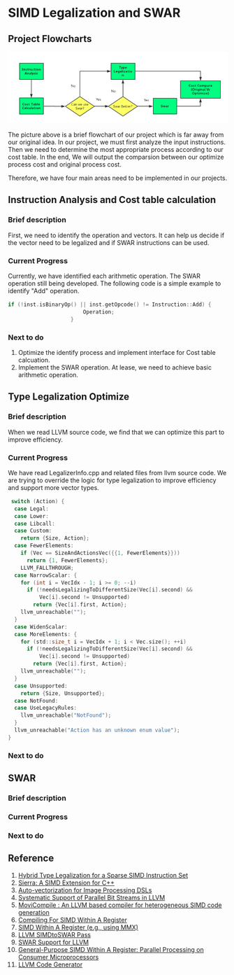 # SIMD Legalization and SWAR

## Project Flowcharts
![Alt text](../image//flowchart.png)

The picture above is a brief flowchart of our project which is far away from our original idea. In our project, we must first analyze the input instructions. Then we need to determine the most appropriate process according to our cost table. In the end, We will output the comparsion between our optimize process cost and original process cost.

Therefore, we have four main areas need to be implemented in our projects. 

## Instruction Analysis and Cost table calculation
### Brief description

First, we need to identify the operation and vectors. It can help us decide if the vector need to be legalized and if SWAR instructions can be used. 

### Current Progress
Currently, we have identified each arithmetic operation. The SWAR operation still being developed. The following code is a simple example to identify "Add" operation.
``` c
if (!inst.isBinaryOp() || inst.getOpcode() != Instruction::Add) {
                        Operation;
                    }
```

### Next to do
1. Optimize the identify process and implement interface for Cost table calcuation.
2. Implement the SWAR operation. At lease, we need to achieve basic arithmetic operation.

## Type Legalization Optimize

### Brief description
When we read LLVM source code, we find that we can optimize this part to improve efficiency.

### Current Progress
We have read LegalizerInfo.cpp and related files from llvm source code. We are trying to override the logic for type legalization to improve efficiency and support more vector types.



``` c
 switch (Action) {
  case Legal:
  case Lower:
  case Libcall:
  case Custom:
    return {Size, Action};
  case FewerElements:
    if (Vec == SizeAndActionsVec({{1, FewerElements}}))
      return {1, FewerElements};
    LLVM_FALLTHROUGH;
  case NarrowScalar: {
    for (int i = VecIdx - 1; i >= 0; --i)
      if (!needsLegalizingToDifferentSize(Vec[i].second) &&
          Vec[i].second != Unsupported)
        return {Vec[i].first, Action};
    llvm_unreachable("");
  }
  case WidenScalar:
  case MoreElements: {
    for (std::size_t i = VecIdx + 1; i < Vec.size(); ++i)
      if (!needsLegalizingToDifferentSize(Vec[i].second) &&
          Vec[i].second != Unsupported)
        return {Vec[i].first, Action};
    llvm_unreachable("");
  }
  case Unsupported:
    return {Size, Unsupported};
  case NotFound:
  case UseLegacyRules:
    llvm_unreachable("NotFound");
  }
  llvm_unreachable("Action has an unknown enum value");
}

``` 
### Next to do

## SWAR
### Brief description

### Current Progress

### Next to do




## Reference
1. [Hybrid Type Legalization for a Sparse SIMD Instruction Set](https://github.com/lijianweizhuwei/CMPT886/blob/master/file/hybird.pdf)
2. [Sierra: A SIMD Extension for C++](https://github.com/lijianweizhuwei/CMPT886/blob/master/file/Sierra.pdf)
3. [Auto-vectorization for Image Processing DSLs](https://github.com/lijianweizhuwei/CMPT886/blob/master/file/DSLs.pdf)
4. [Systematic Support of Parallel Bit Streams in LLVM](https://github.com/lijianweizhuwei/CMPT886/blob/master/file/Systematic.pdf)
5. [MoviCompile : An LLVM based compiler for heterogeneous SIMD code generation](https://github.com/lijianweizhuwei/CMPT886/blob/master/file/MoviCompile.pdf)
6. [Compiling For SIMD Within A Register](https://github.com/lijianweizhuwei/CMPT886/blob/master/file/Compiling.pdf)
7. [SIMD Within A Register (e.g., using MMX)](https://github.com/lijianweizhuwei/CMPT886/blob/master/file/MoviCompile.pdf)
8. [LLVM SIMDtoSWAR Pass](https://github.com/lijianweizhuwei/CMPT886/blob/master/file/LLVM.pdf)
9. [SWAR Support for LLVM](https://github.com/lijianweizhuwei/CMPT886/blob/master/file/SWAR_S.pdf)
10. [General-Purpose SIMD Within A Register: Parallel Processing on Consumer Microprocessors](https://github.com/lijianweizhuwei/CMPT886/blob/master/file/swar.pdf)
11. [LLVM Code Generator](http://llvm.org/docs/CodeGenerator.html#selectiondag-legalizetypes-phase)



